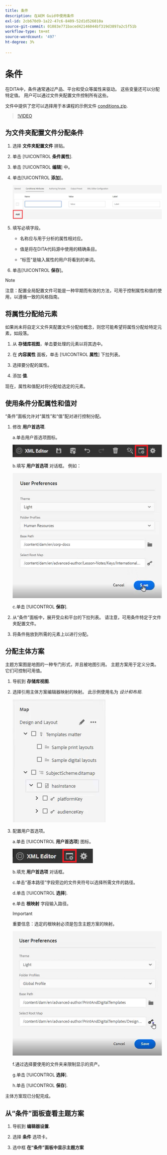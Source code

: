 ```yaml
---
title: 条件
description: 在AEM Guid中使用条件
exl-id: 2cb670d9-1a22-47c6-8409-52d1d526010a
source-git-commit: 01083e771baced42146044bf319d3897a2c5f51b
workflow-type: tm+mt
source-wordcount: '497'
ht-degree: 3%

---
```


# 条件

在DITA中，条件通常通过产品、平台和受众等属性来驱动。 这些变量还可以分配特定值。 用户可以通过文件夹配置文件控制所有这些。

文件中提供了您可以选择用于本课程的示例文件 [conditions.zip](assets/conditions.zip).

>[!VIDEO](https://video.tv.adobe.com/v/342755)

## 为文件夹配置文件分配条件

1. 选择 **文件夹配置文件** 拼贴。

2. 单击 [!UICONTROL **条件属性**].

3. 单击 [!UICONTROL **编辑**] 中。

4. 单击&#x200B;[!UICONTROL **添加**]。

   ![文件夹配置文件中的条件](images/lesson-13/add-name.png)

5. 填写必填字段。

   - 名称应与用于分析的属性相对应。

   - 值是将在DITA代码源中使用的精确条目。

   - “标签”是输入属性的用户将看到的单词。

6. 单击&#x200B;[!UICONTROL **保存**]。

>[!NOTE]
>
>注意：配置全局配置文件可能是一种早期而有效的方法，可用于控制属性和值的使用，以遵循一致的风格指南。

## 将属性分配给元素

如果尚未将自定义文件夹配置文件分配给概念，则您可能希望将属性分配给特定元素，如段落。

1. 从 **存储库视图**，单击要处理的元素以将其选中。

2. 在 **内容属性** 面板，单击 [!UICONTROL **属性**] 下拉列表。

3. 选择要分配的属性。

4. 添加 **值**.

现在，属性和值配对将分配给选定的元素。

## 使用条件分配属性和值对

“条件”面板允许对“属性”和“值”配对进行控制分配。

1. 修改 **用户首选项**.

   a.单击用户首选项图标。

   ![“用户首选项”图标](images/lesson-13/user-prefs-icon.png)

   b.填写 **用户首选项** 对话框。 例如：

   ![用户首选项](images/lesson-13/user-preferences.png)

   c.单击 [!UICONTROL **保存**].

2. 从“条件”面板中，展开受众和平台的下拉列表。 请注意，可用条件特定于文件夹配置文件。

3. 将条件拖放到所需的元素上以进行分配。

## 分配主体方案

主题方案图是地图的一种专门形式，并且被地图引用。 主题方案用于定义分类。 它们可控制可用值。

1. 导航到 **存储库视图**.

2. 选择引用主体方案编辑器映射的映射。 此示例使用名为 _设计和布局_.

   ![用户首选项](images/lesson-13/subject-scheme-map.png)

3. 配置用户首选项。

   a.单击 [!UICONTROL **用户首选项**] 图标。

   ![用户首选项](images/lesson-13/user-prefs-icon-2.png)

   b.填充 **用户首选项** 对话框。

   c.单击“基本路径”字段旁边的文件夹符号以选择所需文件的路径。

   d.单击 [!UICONTROL **选择**].

   e.单击 **根映射** 字段输入路径。

   >[!IMPORTANT]
   >
   >重要信息：选定的根映射必须是包含主题方案的映射。

   ![用户首选项](images/lesson-13/user-preferences-2.png)

   f.通过选择要使用的文件夹来限制显示的资产。

   g.单击 [!UICONTROL **选择**].

   h.单击 [!UICONTROL **保存**].

主体方案现已分配完成。

## 从“条件”面板查看主题方案

1. 导航到 **编辑器设置**.

2. 选择 **条件** 选项卡。

3. 选中框 **在“条件”面板中显示主题方案**
